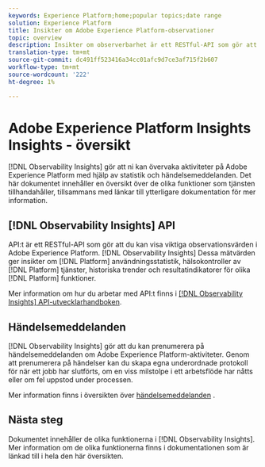 ```yaml
---
keywords: Experience Platform;home;popular topics;date range
solution: Experience Platform
title: Insikter om Adobe Experience Platform-observationer
topic: overview
description: Insikter om observerbarhet är ett RESTful-API som gör att du kan visa viktiga mätvärden för observerbarhet i Adobe Experience Platform. Dessa mätvärden ger insikter i statistik om plattformsanvändning, hälsokontroller för plattformstjänster, historiska trender och resultatindikatorer för olika plattformsfunktioner.
translation-type: tm+mt
source-git-commit: dc491ff523416a34cc01afc9d7ce3af715f2b607
workflow-type: tm+mt
source-wordcount: '222'
ht-degree: 1%

---
```



# Adobe Experience Platform Insights Insights - översikt

[!DNL Observability Insights] gör att ni kan övervaka aktiviteter på Adobe Experience Platform med hjälp av statistik och händelsemeddelanden. Det här dokumentet innehåller en översikt över de olika funktioner som tjänsten tillhandahåller, tillsammans med länkar till ytterligare dokumentation för mer information.

## [!DNL Observability Insights] API

API:t är ett RESTful-API som gör att du kan visa viktiga observationsvärden i Adobe Experience Platform. [!DNL Observability Insights] Dessa mätvärden ger insikter om [!DNL Platform] användningsstatistik, hälsokontroller av [!DNL Platform] tjänster, historiska trender och resultatindikatorer för olika [!DNL Platform] funktioner.

Mer information om hur du arbetar med API:t finns i [[!DNL Observability Insights] API-utvecklarhandboken](./api/overview.md).

## Händelsemeddelanden

[!DNL Observability Insights] gör att du kan prenumerera på händelsemeddelanden om Adobe Experience Platform-aktiviteter. Genom att prenumerera på händelser kan du skapa egna underordnade protokoll för när ett jobb har slutförts, om en viss milstolpe i ett arbetsflöde har nåtts eller om fel uppstod under processen.

Mer information finns i översikten över [händelsemeddelanden](./notifications/overview.md) .

## Nästa steg

Dokumentet innehåller de olika funktionerna i [!DNL Observability Insights]. Mer information om de olika funktionerna finns i dokumentationen som är länkad till i hela den här översikten.